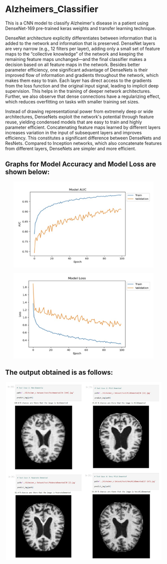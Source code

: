 # Alzheimers_Classifier
This is a CNN model to classify Alzheimer's disease in a patient using DenseNet-169 pre-trained keras weights and transfer learning technique.

DenseNet architecture explicitly differentiates between information that is added to the network and information that is preserved. DenseNet layers are very narrow (e.g., 12 filters per layer), adding only a small set of feature maps to the “collective knowledge” of the network and keeping the remaining feature maps unchanged—and the final classifier makes a decision based on all feature maps in the network. Besides better parameter efficiency, one significant advantage of DenseNets is their improved flow of information and gradients throughout the network, which makes them easy to train. Each layer has direct access to the gradients from the loss function and the original input signal, leading to implicit deep supervision. This helps in the training of deeper network architectures. Further, we also observe that dense connections have a regularizing effect, which reduces overfitting on tasks with smaller training set sizes.

Instead of drawing representational power from extremely deep or wide architectures, DenseNets exploit the network's potential through feature reuse, yielding condensed models that are easy to train and highly parameter efficient. Concatenating feature maps learned by different layers increases variation in the input of subsequent layers and improves efficiency. This constitutes a significant difference between DenseNets and ResNets. Compared to Inception networks, which also concatenate features from different layers, DenseNets are simpler and more efficient.

## Graphs for Model Accuracy and Model Loss are shown below:
<p align="center">
  <img src="assets/auc.png" width="450" height="275">
  </p>
  
  <p align="center">
  <img src="assets/loss.png" width="450" height="275">
  </p>
  
## The output obtained is as follows:
<p align="center">
  <img src="assets/output.png" width="500" height="570" title="Output">
  </p>
